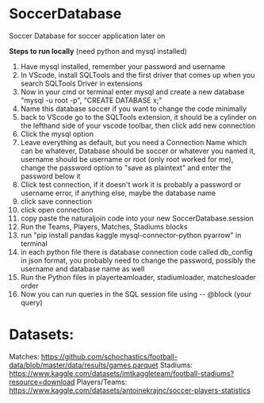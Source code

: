# SoccerDatabase
Soccer Database for soccer application later on

**Steps to run locally** (need python and mysql installed)
1. Have mysql installed, remember your password and username
2. In VScode, install SQLTools and the first driver that comes up when you search SQLTools Driver in extensions
3. Now in your cmd or terminal enter mysql and create a new database "mysql -u root -p", "CREATE DATABASE x;"
4. Name this database soccer if you want to change the code minimally
5. back to VScode go to the SQLTools extension, it should be a cylinder on the lefthand side of your vscode toolbar, then click add new connection
6. Click the mysql option
7. Leave everything as default, but you need a Connection Name which can be whatever, Database should be soccer or whatever you named it, username should be username or root (only root worked for me), change the password option to "save as plaintext" and enter the password below it
8. Click test connection, if it doesn't work it is probably a password or username error, if anything else, maybe the database name
9. click save connection
10. click open connection
11. copy paste the naturaljoin code into your new SoccerDatabase.session
12. Run the Teams, Players, Matches, Stadiums blocks
13. run "pip install pandas kaggle mysql-connector-python pyarrow" in terminal
14. in each python file there is database connection code called db_config in json format, you probably need to change the password, possibly the username and database name as well
15. Run the Python files in playerteamloader, stadiumloader, matchesloader order
16. Now you can run queries in the SQL session file using -- @block (your query)

# Datasets: 
Matches: https://github.com/schochastics/football-data/blob/master/data/results/games.parquet
Stadiums: https://www.kaggle.com/datasets/imtkaggleteam/football-stadiums?resource=download
Players/Teams: https://www.kaggle.com/datasets/antoinekrajnc/soccer-players-statistics
